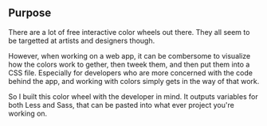 ## Purpose

There are a lot of free interactive color wheels out there. They all seem to be targetted at artists and designers though.

However, when working on a web app, it can be combersome to visualize how the colors work to gether, then tweek them, and then put them into a CSS file. Especially for developers who are more concerned with the code behind the app, and working with colors simply gets in the way of that work.

So I built this color wheel with the developer in mind. It outputs variables for both Less and Sass, that can be pasted into what ever project you're working on.

